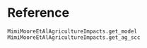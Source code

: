 # Reference

```@docs
MimiMooreEtAlAgricultureImpacts.get_model
MimiMooreEtAlAgricultureImpacts.get_ag_scc
```